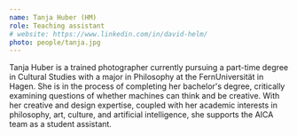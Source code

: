 ```yaml
---
name: Tanja Huber (HM)
role: Teaching assistant
# website: https://www.linkedin.com/in/david-helm/
photo: people/tanja.jpg
---
```


Tanja Huber is a trained photographer currently pursuing a part-time degree in Cultural Studies with a major in Philosophy at the FernUniversität in Hagen.
She is in the process of completing her bachelor's degree, critically examining questions of whether machines can think and be creative.
With her creative and design expertise, coupled with her academic interests in philosophy, art, culture, and artificial intelligence, she supports the AICA team as a student assistant.